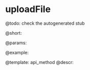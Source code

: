 uploadFile
=============


@todo:
	check the autogenerated stub

@short:
	

@params:





@example:

@template:	api_method
@descr:

